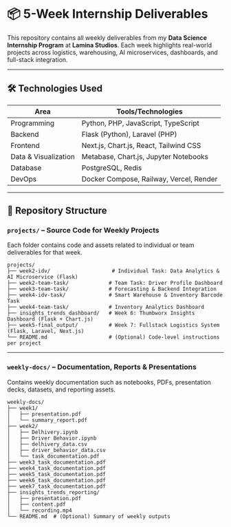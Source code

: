 
# 📦 5-Week Internship Deliverables  
This repository contains all weekly deliverables from my **Data Science Internship Program** at **Lamina Studios**. Each week highlights real-world projects across logistics, warehousing, AI microservices, dashboards, and full-stack integration.

---

## 🛠️ Technologies Used

| Area                | Tools/Technologies                                |
|---------------------|---------------------------------------------------|
| Programming         | Python, PHP, JavaScript, TypeScript               |
| Backend             | Flask (Python), Laravel (PHP)                     |
| Frontend            | Next.js, Chart.js, React, Tailwind CSS            |
| Data & Visualization| Metabase, Chart.js, Jupyter Notebooks             |
| Database            | PostgreSQL, Redis                                 |
| DevOps              | Docker Compose, Railway, Vercel, Render           |

---

## 📁 Repository Structure

### `projects/` – Source Code for Weekly Projects
Each folder contains code and assets related to individual or team deliverables for that week.

```
projects/
├── week2-idv/                    # Individual Task: Data Analytics & AI Microservice (Flask)
├── week2-team-task/             # Team Task: Driver Profile Dashboard
├── week3-team-task/             # Forecasting & Backend Integration
├── week4-idv-task/              # Smart Warehouse & Inventory Barcode Task
├── week4-team-task/             # Inventory Analytics Dashboard
├── insights_trends_dashboard/   # Week 6: Thumbworx Insights Dashboard (Flask + Chart.js)
├── week5-final_output/          # Week 7: Fullstack Logistics System (Flask, Laravel, Next.js)
└── README.md                    # (Optional) Code-level instructions per project
```

---

### `weekly-docs/` – Documentation, Reports & Presentations
Contains weekly documentation such as notebooks, PDFs, presentation decks, datasets, and reporting assets.

```
weekly-docs/
├── week1/
│   ├── presentation.pdf
│   └── summary_report.pdf
├── week2/
│   ├── Delhivery.ipynb
│   ├── Driver Behavior.ipynb
│   ├── delhivery_data.csv
│   ├── driver_behavior_data.csv
│   └── task_documentation.pdf
├── week3_task_documentation.pdf
├── week4_task_documentation.pdf
├── week5_task_documentation.pdf
├── week6_task_documentation.pdf
├── week7_task_documentation.pdf
├── insights_trends_reporting/
│   ├── presentation.pdf
│   ├── content.pdf
│   └── recording.mp4
└── README.md  # (Optional) Summary of weekly outputs
```
